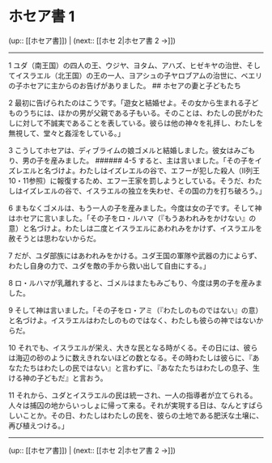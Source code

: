 # ホセア書 1

(up:: [[ホセア書]]) | (next:: [[ホセ 2|ホセア書 2 →]])

***


1 ユダ（南王国）の四人の王、ウジヤ、ヨタム、アハズ、ヒゼキヤの治世、そしてイスラエル（北王国）の王の一人、ヨアシュの子ヤロブアムの治世に、ベエリの子ホセアに主からのお告げがありました。 ## ホセアの妻と子どもたち 

2 最初に告げられたのはこうです。「遊女と結婚せよ。その女から生まれる子どものうちには、ほかの男が父親である子もいる。そのことは、わたしの民がわたしに対して不誠実であることを表している。彼らは他の神々を礼拝し、わたしを無視して、堂々と姦淫をしている。」 

3 こうしてホセアは、ディブライムの娘ゴメルと結婚しました。彼女はみごもり、男の子を産みました。 ###### 4-5 すると、主は言いました。「その子をイズレエルと名づけよ。わたしはイズレエルの谷で、エフーが犯した殺人（Ⅱ列王10・11参照）に報復するため、エフー王家を罰しようとしている。そうだ、わたしはイズレエルの谷で、イスラエルの独立を失わせ、その国の力を打ち破ろう。」 

6 まもなくゴメルは、もう一人の子を産みました。今度は女の子です。そして神はホセアに言いました。「その子をロ・ルハマ（『もうあわれみをかけない』の意）と名づけよ。わたしは二度とイスラエルにあわれみをかけず、イスラエルを赦そうとは思わないからだ。 

7 だが、ユダ部族にはあわれみをかける。ユダ王国の軍隊や武器の力によらず、わたし自身の力で、ユダを敵の手から救い出して自由にする。」 

8 ロ・ルハマが乳離れすると、ゴメルはまたもみごもり、今度は男の子を産みました。 

9 そして神は言いました。「その子をロ・アミ（『わたしのものではない』の意）と名づけよ。イスラエルはわたしのものではなく、わたしも彼らの神ではないからだ。 

10 それでも、イスラエルが栄え、大きな民となる時がくる。その日には、彼らは海辺の砂のように数えきれないほどの数となる。その時わたしは彼らに、『あなたたちはわたしの民ではない』と言わずに、『あなたたちはわたしの息子、生ける神の子どもだ』と言おう。 

11 それから、ユダとイスラエルの民は統一され、一人の指導者が立てられる。人々は捕囚の地からいっしょに帰って来る。それが実現する日は、なんとすばらしいことか。その日、わたしはわたしの民を、彼らの土地である肥沃な土壌に、再び植えつける。」

***

(up:: [[ホセア書]]) | (next:: [[ホセ 2|ホセア書 2 →]])
